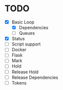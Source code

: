 # TODO

- [x] Basic Loop
  - [x] Dependencies
  - [ ] Queues
- [x] Status
- [ ] Script support
- [ ] Docker
- [ ] Flask
- [ ] Mark
- [ ] Hold
- [ ] Release Hold
- [ ] Release Dependencies
- [ ] Tokens
